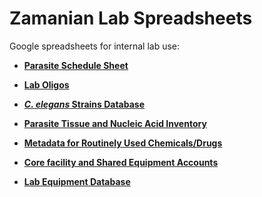 # Zamanian Lab Spreadsheets

Google spreadsheets for internal lab use:

- **[Parasite Schedule Sheet](<https://docs.google.com/spreadsheets/d/16yUU1Txpzcw1dZT_WL744iHOB2Hhw9VGVYesPc-pgiQ/edit?usp=sharing>)**

- **[Lab Oligos](<https://docs.google.com/spreadsheets/d/1NSmFylj-zFmxIAGf-wN1Qklb2PrDiTXaMoXzU9moWPY/edit?usp=sharing>)**

- **[*C. elegans* Strains Database](<https://docs.google.com/spreadsheets/d/1WopP96D8NAqhIGgqXeMhgM6Jvv4VTN9UI2HVd5JeJoA/edit?usp=sharing>)**

- **[Parasite Tissue and Nucleic Acid Inventory](<https://docs.google.com/spreadsheets/d/1wJ3wzHmuTNRc_3RYjan3bp7rbBAsNrVvwJPJLilpmb8/edit?usp=sharing>)**

- **[Metadata for Routinely Used Chemicals/Drugs](<https://docs.google.com/spreadsheets/d/1_-A3QW2CzlxZGCgrGRkVHnbFrcXyhWBrQ84GenHfMik/edit?usp=sharing>)**

- **[Core facility and Shared Equipment Accounts](<https://docs.google.com/spreadsheets/d/1WTxnmzNr8qTzbb_qrmX-yOMSbWWhitaT-01seOIlK8w/edit?usp=sharing>)**

- **[Lab Equipment Database](<https://docs.google.com/spreadsheets/d/105wRa2LR-GTH3VU8zLL56xt3Yf_2ar2fpYS3Zfp01bU/edit?usp=sharing>)**
